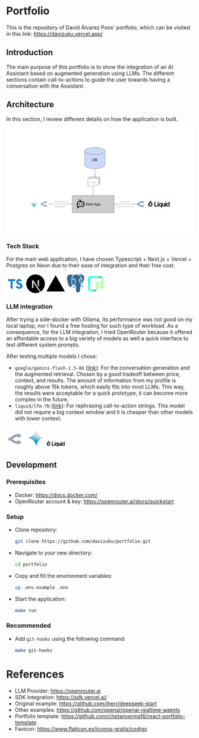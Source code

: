 # Portfolio

This is the repository of David Álvarez Pons' portfolio, which can be visited in this link: https://davizuku.vercel.app/

## Introduction

The main purpose of this portfolio is to show the integration of an AI Assistant based on augmented generation using LLMs. The different sections contain call-to-actions to guide the user towards having a conversation with the Assistant.

## Architecture

In this section, I review different details on how the application is built.

![Architecture](doc/img/architecture.svg)

### Tech Stack

For the main web application, I have chosen Typescript + Next.js + Vercel + Postgres on Neon due to their ease of integration and their free cost.

[<img src="doc/img/typescript.svg" alt="Typescript" width="50px">](https://www.typescriptlang.org/)
[<img src="doc/img/next-js.svg" alt="Next.js" width="50px">](https://nextjs.org/)
[<img src="doc/img/vercel.svg" alt="Vercel" width="50px">](https://vercel.com/)
[<img src="doc/img/postgresql.svg" alt="Postgresql" width="50px">](https://www.postgresql.org/)
[<img src="doc/img/neon-tech.svg" alt="Neon" width="50px">](https://neon.tech/)

### LLM integration

After trying a side-docker with Ollama, its performance was not good on my local laptop, nor I found a free hosting for such type of workload. As a consequence, for the LLM integration, I tried OpenRouter because it offered an affordable access to a big variety of models as well a quick interface to test different system prompts.

After testing multiple models I chose:
- `google/gemini-flash-1.5-8b` ([link](https://openrouter.ai/google/gemini-flash-1.5-8b)): For the conversation generation and the augmented retrieval. Chosen by a good tradeoff between price, context, and results. The amount of information from my profile is roughly above 15k tokens, which easily fits into most LLMs. This way, the results were acceptable for a quick prototype, it can become more complex in the future.
- `liquid/lfm-7b` ([link](https://openrouter.ai/liquid/lfm-7b)): For rephrasing call-to-action strings. This model did not require a big context window and it is cheaper than other models with lower context.

[<img src="doc/img/openrouterai.png" alt="OpenRouter AI" width="50px">](https://openrouter.ai/)
[<img src="doc/img/gemini.png" alt="Gemini" width="50px">](https://gemini.google.com/)
[<img src="doc/img/liquidai.jpg" alt="Liquid AI" width="50px">](https://www.liquid.ai/)

## Development

### Prerequisites
- Docker: https://docs.docker.com/
- OpenRouter account & key: https://openrouter.ai/docs/quickstart

### Setup

- Clone repository:
  ```bash
  git clone https://github.com/davizuku/portfolio.git
  ```
- Navigate to your new directory:
  ```bash
  cd portfolio
  ```
- Copy and fill the environment variables:
  ```bash
  cp .env.example .env
  ```
- Start the application:
  ```bash
  make run
  ```

### Recommended
- Add `git-hooks` using the following command:
  ```bash
  make git-hooks
  ```

# References
- LLM Provider: https://openrouter.ai
- SDK Integration: https://sdk.vercel.ai/
- Original example: https://github.com/jherr/deepseek-start
- Other examples: https://github.com/openai/openai-realtime-agents
- Portfolio template: https://github.com/chetanverma16/react-portfolio-template
- Favicon: https://www.flaticon.es/iconos-gratis/codigo
